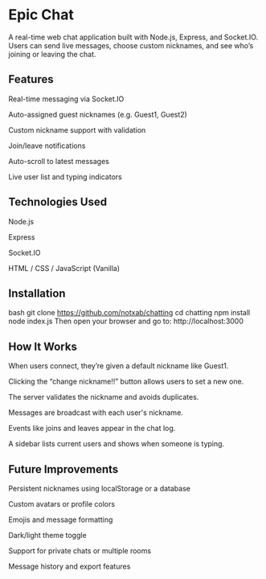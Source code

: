 # Epic Chat
A real-time web chat application built with Node.js, Express, and Socket.IO. Users can send live messages, choose custom nicknames, and see who’s joining or leaving the chat.


## Features
Real-time messaging via Socket.IO

Auto-assigned guest nicknames (e.g. Guest1, Guest2)

Custom nickname support with validation

Join/leave notifications

Auto-scroll to latest messages

Live user list and typing indicators


## Technologies Used
Node.js

Express

Socket.IO

HTML / CSS / JavaScript (Vanilla)


## Installation
bash
git clone https://github.com/notxab/chatting
cd chatting
npm install
node index.js
Then open your browser and go to: http://localhost:3000


## How It Works
When users connect, they’re given a default nickname like Guest1.

Clicking the “change nickname!!” button allows users to set a new one.

The server validates the nickname and avoids duplicates.

Messages are broadcast with each user's nickname.

Events like joins and leaves appear in the chat log.

A sidebar lists current users and shows when someone is typing.


## Future Improvements
Persistent nicknames using localStorage or a database

Custom avatars or profile colors

Emojis and message formatting

Dark/light theme toggle

Support for private chats or multiple rooms

Message history and export features
